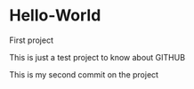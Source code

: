 # Hello-World
First project

This is just a test project to know about GITHUB

This is my second commit on the project
